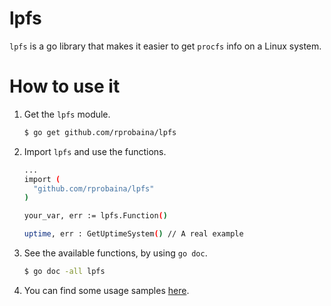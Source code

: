# lpfs
`lpfs` is a go library that makes it easier to get `procfs` info on a Linux system.


# How to use it
1. Get the `lpfs` module.

   ```bash
   $ go get github.com/rprobaina/lpfs
   ```

2. Import `lpfs` and use the functions.

   ```bash
   ...
   import (
     "github.com/rprobaina/lpfs"
   )
   
   your_var, err := lpfs.Function()
   
   uptime, err : GetUptimeSystem() // A real example
   ```

3. See the available functions, by using `go doc`.

   ```bash
   $ go doc -all lpfs
   ```

4. You can find some usage samples [here](https://github.com/rprobaina/lpfs/tree/main/examples).
